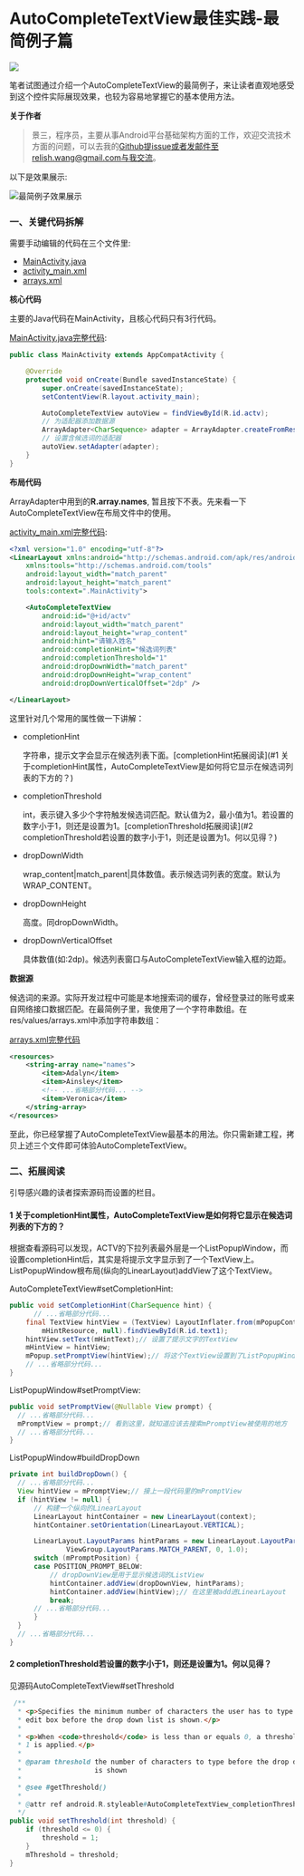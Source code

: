 # AutoCompleteTextView最佳实践-最简例子篇

![][banner]

笔者试图通过介绍一个AutoCompleteTextView的最简例子，来让读者直观地感受到这个控件实际展现效果，也较为容易地掌握它的基本使用方法。

**关于作者**

> 景三，程序员，主要从事Android平台基础架构方面的工作，欢迎交流技术方面的问题，可以去我的[Github](https://github.com/relish-wang)提issue或者发邮件至relish.wang@gmail.com与我交流。

以下是效果展示:

![最简例子效果展示][simplest_sample]

### 一、关键代码拆解

需要手动编辑的代码在三个文件里:

- [MainActivity.java][MainActivity_java]
- [activity_main.xml][activity_main_xml]
- [arrays.xml][arrays_xml]

**核心代码**

主要的Java代码在MainActivity，且核心代码只有3行代码。

[MainActivity.java完整代码][MainActivity_java]:

```java
public class MainActivity extends AppCompatActivity {

    @Override
    protected void onCreate(Bundle savedInstanceState) {
        super.onCreate(savedInstanceState);
        setContentView(R.layout.activity_main);

        AutoCompleteTextView autoView = findViewById(R.id.actv);
        // 为适配器添加数据源
        ArrayAdapter<CharSequence> adapter = ArrayAdapter.createFromResource(this, R.array.names, android.R.layout.simple_list_item_1);
        // 设置含候选词的适配器
        autoView.setAdapter(adapter);
    }
}
```

**布局代码**

ArrayAdapter中用到的**R.array.names**, 暂且按下不表。先来看一下AutoCompleteTextView在布局文件中的使用。

[activity_main.xml完整代码][activity_main_xml]:

```xml
<?xml version="1.0" encoding="utf-8"?>
<LinearLayout xmlns:android="http://schemas.android.com/apk/res/android"
    xmlns:tools="http://schemas.android.com/tools"
    android:layout_width="match_parent"
    android:layout_height="match_parent"
    tools:context=".MainActivity">

    <AutoCompleteTextView
        android:id="@+id/actv"
        android:layout_width="match_parent"
        android:layout_height="wrap_content"
        android:hint="请输入姓名"
        android:completionHint="候选词列表"
        android:completionThreshold="1"
        android:dropDownWidth="match_parent"
        android:dropDownHeight="wrap_content"
        android:dropDownVerticalOffset="2dp" />

</LinearLayout>
```

这里针对几个常用的属性做一下讲解：

- completionHint

  字符串，提示文字会显示在候选列表下面。[completionHint拓展阅读](#1 关于completionHint属性，AutoCompleteTextView是如何将它显示在候选词列表的下方的？)

- completionThreshold

  int，表示键入多少个字符触发候选词匹配。默认值为2，最小值为1。若设置的数字小于1，则还是设置为1。[completionThreshold拓展阅读](#2  completionThreshold若设置的数字小于1，则还是设置为1。何以见得？)

- dropDownWidth

  wrap_content|match_parent|具体数值。表示候选词列表的宽度。默认为WRAP_CONTENT。

- dropDownHeight

  高度。同dropDownWidth。

- dropDownVerticalOffset

  具体数值(如:2dp)。候选列表窗口与AutoCompleteTextView输入框的边距。

**数据源**

候选词的来源。实际开发过程中可能是本地搜索词的缓存，曾经登录过的账号或来自网络接口数据匹配。在最简例子里，我使用了一个字符串数组。在res/values/arrays.xml中添加字符串数组：

[arrays.xml完整代码][arrays_xml]

```xml
<resources>
    <string-array name="names">
        <item>Adalyn</item>
        <item>Ainsley</item>
        <!-- ...省略部分代码... -->
        <item>Veronica</item>
    </string-array>
</resources>
```

至此，你已经掌握了AutoCompleteTextView最基本的用法。你只需新建工程，拷贝上述三个文件即可体验AutoCompleteTextView。

### 二、拓展阅读

引导感兴趣的读者探索源码而设置的栏目。

#### 1 关于completionHint属性，AutoCompleteTextView是如何将它显示在候选词列表的下方的？

根据查看源码可以发现，ACTV的下拉列表最外层是一个ListPopupWindow，而设置completionHint后，其实是将提示文字显示到了一个TextView上。ListPopupWindow根布局(纵向的LinearLayout)addView了这个TextView。

  AutoCompleteTextView#setCompletionHint:

  ```java
  public void setCompletionHint(CharSequence hint) {
     	// ...省略部分代码...
      final TextView hintView = (TextView) LayoutInflater.from(mPopupContext).inflate(
          mHintResource, null).findViewById(R.id.text1);
      hintView.setText(mHintText);// 设置了提示文字的TextView
      mHintView = hintView;
      mPopup.setPromptView(hintView);// 将这个TextView设置到了ListPopupWindow里
      // ...省略部分代码...
  }
  ```

  ListPopupWindow#setPromptView:

  ```java
public void setPromptView(@Nullable View prompt) {
    // ...省略部分代码...
    mPromptView = prompt;// 看到这里，就知道应该去搜索mPromptView被使用的地方
    // ...省略部分代码...
}
  ```

  ListPopupWindow#buildDropDown

  ```java
private int buildDropDown() {
    // ...省略部分代码...
    View hintView = mPromptView;// 接上一段代码里的mPromptView
    if (hintView != null) {
        // 构建一个纵向的LinearLayout
        LinearLayout hintContainer = new LinearLayout(context);
        hintContainer.setOrientation(LinearLayout.VERTICAL);
  
        LinearLayout.LayoutParams hintParams = new LinearLayout.LayoutParams(
                ViewGroup.LayoutParams.MATCH_PARENT, 0, 1.0);
        switch (mPromptPosition) {
        case POSITION_PROMPT_BELOW:
            // dropDownView是用于显示候选词的ListView
            hintContainer.addView(dropDownView, hintParams);
            hintContainer.addView(hintView);// 在这里被add进LinearLayout
            break;
        // ...省略部分代码...
        }
    }
    // ...省略部分代码...
}
  ```

#### 2  completionThreshold若设置的数字小于1，则还是设置为1。何以见得？

见源码AutoCompleteTextView#setThreshold

```java
 /**
  * <p>Specifies the minimum number of characters the user has to type in the
  * edit box before the drop down list is shown.</p>
  *
  * <p>When <code>threshold</code> is less than or equals 0, a threshold of
  * 1 is applied.</p>
  *
  * @param threshold the number of characters to type before the drop down
  *                  is shown
  *
  * @see #getThreshold()
  *
  * @attr ref android.R.styleable#AutoCompleteTextView_completionThreshold
  */
public void setThreshold(int threshold) {
    if (threshold <= 0) {
    	threshold = 1;
    }
    mThreshold = threshold;
}
```

[banner]: ./art/banner.png
[simplest_sample]: ./art/simplest_sample.gif
[MainActivity_java]: ./src/main/java/wang/relish/simplest/sample/MainActivity.java
[activity_main_xml]: ./src/main/res/layout/activity_main.xml
[arrays_xml]: ./src/main/res/values/arrays.xml
